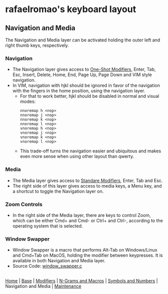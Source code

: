 # rafaelromao's keyboard layout

## Navigation and Media
The Navigation and Media layer can be activated holding the outer left and right thumb keys, respectively.

### Navigation
- The Navigation layer gives access to [One-Shot Modifiers](modifiers.md#one-shot-modifiers), Enter, Tab, Esc, Insert, Delete, Home, End, Page Up, Page Down and VIM style navigation.
- In VIM, navigation with hjkl should be ignored in favor of the navigation with the fingers in the home position, using the navigation layer.
    - For that to work better, hjkl should be disabled in normal and visual modes:
        ```vim
        nnoremap h <nop>
        nnoremap j <nop>
        nnoremap k <nop>
        nnoremap l <nop>
        vnoremap h <nop>
        vnoremap j <nop>
        vnoremap k <nop>
        vnoremap l <nop>
        ```
    - This trade-off turns the navigation easier and ubiquitous and makes even more sense when using other layout than qwerty.

### Media
- The Media layer gives access to [Standare Modifiers](modifiers.md#standard-modifiers), Enter, Tab and Esc.
- The right side of this layer gives access to media keys, a Menu key, and a shortcut to toggle the Navigation layer on.

### Zoom Controls
- In the right side of the Media layer, there are keys to control Zoom, which can be either Cmd+ and Cmd- or Ctrl+ and Ctrl-, according to the operating system that is selected.

### Window Swapper
- Window Swapper is a macro that performs Alt-Tab on Windows/Linux and Cmd+Tab on MacOS, holding the modifier between keypresses. It is available in both Navigation and Media layer.
- Source Code: [window_swapper.c](../src/qmk/users/rafaelromao/features/window_swapper.c)

##
[Home](../readme.md) | 
[Base](base.md) |
[Modifiers](modifiers.md) |
[N-Grams and Macros](macros.md) |
[Symbols and Numbers](symbols.md) |
Navigation and Media |
[Maintenance](maintenance.md)
